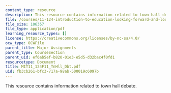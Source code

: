 ```yaml
---
content_type: resource
description: This resource contains information related to town hall debate.
file: /courses/11-124-introduction-to-education-looking-forward-and-looking-back-on-education-fall-2011/fb3cb261bfc3717a98ab500019c6097b_MIT11_124F11_TnHll_Dbt.pdf
file_size: 106357
file_type: application/pdf
learning_resource_types: []
license: https://creativecommons.org/licenses/by-nc-sa/4.0/
ocw_type: OCWFile
parent_title: Major Assignments
parent_type: CourseSection
parent_uid: ef6ab5ef-b820-01e3-e5d5-d32bac4f0fd1
resourcetype: Document
title: MIT11_124F11_TnHll_Dbt.pdf
uid: fb3cb261-bfc3-717a-98ab-500019c6097b
---
```

This resource contains information related to town hall debate.